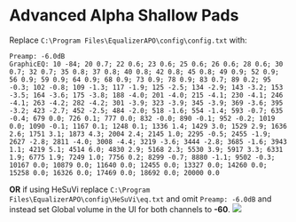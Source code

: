 # Advanced Alpha Shallow Pads
Replace `C:\Program Files\EqualizerAPO\config\config.txt` with:
```
Preamp: -6.0dB
GraphicEQ: 10 -84; 20 0.7; 22 0.6; 23 0.6; 25 0.6; 26 0.6; 28 0.6; 30 0.7; 32 0.7; 35 0.8; 37 0.8; 40 0.8; 42 0.8; 45 0.8; 49 0.9; 52 0.9; 56 0.9; 59 0.9; 64 0.9; 68 0.9; 73 0.9; 78 0.9; 83 0.7; 89 0.2; 95 -0.3; 102 -0.8; 109 -1.3; 117 -1.9; 125 -2.5; 134 -2.9; 143 -3.2; 153 -3.5; 164 -3.6; 175 -3.8; 188 -4.0; 201 -4.0; 215 -4.1; 230 -4.1; 246 -4.1; 263 -4.2; 282 -4.2; 301 -3.9; 323 -3.9; 345 -3.9; 369 -3.6; 395 -3.2; 423 -2.7; 452 -2.5; 484 -2.0; 518 -1.6; 554 -1.4; 593 -0.7; 635 -0.4; 679 0.0; 726 0.1; 777 0.0; 832 -0.0; 890 -0.1; 952 -0.2; 1019 0.0; 1090 -0.1; 1167 0.1; 1248 0.1; 1336 1.4; 1429 3.0; 1529 2.9; 1636 2.6; 1751 3.1; 1873 4.3; 2004 2.4; 2145 1.0; 2295 -0.5; 2455 -1.9; 2627 -2.8; 2811 -4.0; 3008 -4.4; 3219 -3.6; 3444 -2.8; 3685 -1.6; 3943 1.1; 4219 5.1; 4514 6.0; 4830 2.9; 5168 2.3; 5530 3.9; 5917 3.3; 6331 1.9; 6775 1.9; 7249 1.0; 7756 0.2; 8299 -0.7; 8880 -1.1; 9502 -0.3; 10167 0.0; 10879 0.0; 11640 0.0; 12455 0.0; 13327 0.0; 14260 0.0; 15258 0.0; 16326 0.0; 17469 0.0; 18692 0.0; 20000 0.0
```
**OR** if using HeSuVi replace `C:\Program Files\EqualizerAPO\config\HeSuVi\eq.txt` and omit `Preamp: -6.0dB` and instead set Global volume in the UI for both channels to **-60**.
![](https://raw.githubusercontent.com/jaakkopasanen/AutoEq/master/results/Headphone.com/innerfidelity/onear/Advanced%20Alpha%20Shallow%20Pads/Advanced%20Alpha%20Shallow%20Pads.png)